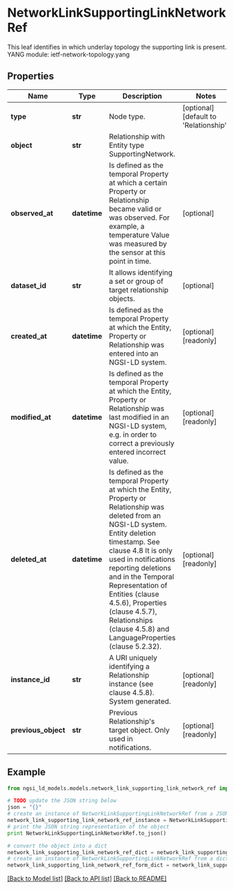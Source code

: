 # NetworkLinkSupportingLinkNetworkRef

This leaf identifies in which underlay topology the supporting link is present.  YANG module: ietf-network-topology.yang 

## Properties

Name | Type | Description | Notes
------------ | ------------- | ------------- | -------------
**type** | **str** | Node type.  | [optional] [default to 'Relationship']
**object** | **str** | Relationship with Entity type SupportingNetwork. | 
**observed_at** | **datetime** | Is defined as the temporal Property at which a certain Property or Relationship became valid or was observed. For example, a temperature Value was measured by the sensor at this point in time.  | [optional] 
**dataset_id** | **str** | It allows identifying a set or group of target relationship objects.  | [optional] 
**created_at** | **datetime** | Is defined as the temporal Property at which the Entity, Property or Relationship was entered into an NGSI-LD system.  | [optional] [readonly] 
**modified_at** | **datetime** | Is defined as the temporal Property at which the Entity, Property or Relationship was last modified in an NGSI-LD system, e.g. in order to correct a previously entered incorrect value.  | [optional] [readonly] 
**deleted_at** | **datetime** | Is defined as the temporal Property at which the Entity, Property or Relationship was deleted from an NGSI-LD system.  Entity deletion timestamp. See clause 4.8 It is only used in notifications reporting deletions and in the Temporal Representation of Entities (clause 4.5.6), Properties (clause 4.5.7), Relationships (clause 4.5.8) and LanguageProperties (clause 5.2.32).  | [optional] [readonly] 
**instance_id** | **str** | A URI uniquely identifying a Relationship instance (see clause 4.5.8). System generated.  | [optional] [readonly] 
**previous_object** | **str** | Previous Relationship&#39;s target object. Only used in notifications.  | [optional] [readonly] 

## Example

```python
from ngsi_ld_models.models.network_link_supporting_link_network_ref import NetworkLinkSupportingLinkNetworkRef

# TODO update the JSON string below
json = "{}"
# create an instance of NetworkLinkSupportingLinkNetworkRef from a JSON string
network_link_supporting_link_network_ref_instance = NetworkLinkSupportingLinkNetworkRef.from_json(json)
# print the JSON string representation of the object
print NetworkLinkSupportingLinkNetworkRef.to_json()

# convert the object into a dict
network_link_supporting_link_network_ref_dict = network_link_supporting_link_network_ref_instance.to_dict()
# create an instance of NetworkLinkSupportingLinkNetworkRef from a dict
network_link_supporting_link_network_ref_form_dict = network_link_supporting_link_network_ref.from_dict(network_link_supporting_link_network_ref_dict)
```
[[Back to Model list]](../README.md#documentation-for-models) [[Back to API list]](../README.md#documentation-for-api-endpoints) [[Back to README]](../README.md)


